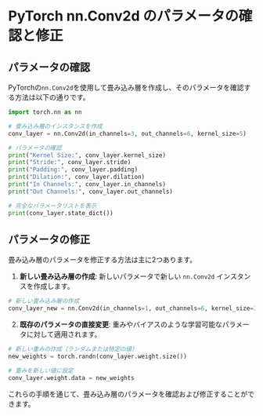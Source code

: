 # PyTorch nn.Conv2d のパラメータの確認と修正

## パラメータの確認
PyTorchの`nn.Conv2d`を使用して畳み込み層を作成し、そのパラメータを確認する方法は以下の通りです。

```python
import torch.nn as nn

# 畳み込み層のインスタンスを作成
conv_layer = nn.Conv2d(in_channels=3, out_channels=6, kernel_size=5)

# パラメータの確認
print("Kernel Size:", conv_layer.kernel_size)
print("Stride:", conv_layer.stride)
print("Padding:", conv_layer.padding)
print("Dilation:", conv_layer.dilation)
print("In Channels:", conv_layer.in_channels)
print("Out Channels:", conv_layer.out_channels)

# 完全なパラメータリストを表示
print(conv_layer.state_dict())
```

## パラメータの修正
畳み込み層のパラメータを修正する方法は主に2つあります。

1. **新しい畳み込み層の作成**: 新しいパラメータで新しい `nn.Conv2d` インスタンスを作成します。

```python
# 新しい畳み込み層の作成
conv_layer_new = nn.Conv2d(in_channels=1, out_channels=6, kernel_size=3)
```

2. **既存のパラメータの直接変更**: 重みやバイアスのような学習可能なパラメータに対して適用されます。

```python
# 新しい重みの作成（ランダムまたは特定の値）
new_weights = torch.randn(conv_layer.weight.size())

# 重みを新しい値に設定
conv_layer.weight.data = new_weights
```

これらの手順を通じて、畳み込み層のパラメータを確認および修正することができます。